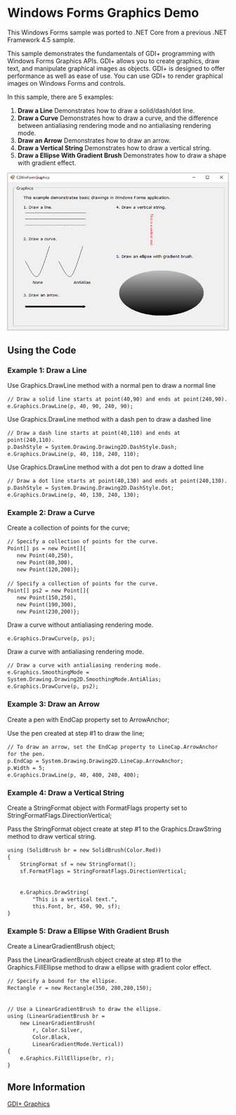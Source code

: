 # Windows Forms Graphics Demo

This Windows Forms sample was ported to .NET Core from a previous .NET Framework 4.5 sample.

This sample demonstrates the fundamentals of GDI+ programming with Windows Forms Graphics APIs. GDI+ allows you to create graphics, draw text, and manipulate graphical images as objects. GDI+ is designed to offer performance as well as ease of use. You can use GDI+ to render graphical images on Windows Forms and controls.

In this sample, there are 5 examples:

1. **Draw a Line** Demonstrates how to draw a solid/dash/dot line.
1. **Draw a Curve** Demonstrates how to draw a curve, and the difference between antialiasing rendering mode and no antialiasing rendering mode.
1. **Draw an Arrow** Demonstrates how to draw an arrow.
1. **Draw a Vertical String** Demonstrates how to draw a vertical string.
1. **Draw a Ellipse With Gradient Brush** Demonstrates how to draw a shape with gradient effect.

![Screenshot](images/screenshot.png)

## Using the Code

### Example 1: Draw a Line

Use Graphics.DrawLine method with a normal pen to draw a normal line

```CSharp
// Draw a solid line starts at point(40,90) and ends at point(240,90).
e.Graphics.DrawLine(p, 40, 90, 240, 90);
```

Use Graphics.DrawLine method with a dash pen to draw a dashed line

```CSharp
// Draw a dash line starts at point(40,110) and ends at point(240,110).
p.DashStyle = System.Drawing.Drawing2D.DashStyle.Dash;
e.Graphics.DrawLine(p, 40, 110, 240, 110);
```

Use Graphics.DrawLine method with a dot pen to draw a dotted line

```CSharp
// Draw a dot line starts at point(40,130) and ends at point(240,130).
p.DashStyle = System.Drawing.Drawing2D.DashStyle.Dot;
e.Graphics.DrawLine(p, 40, 130, 240, 130);
```

### Example 2: Draw a Curve

Create a collection of points for the curve;

```CSharp
// Specify a collection of points for the curve.
Point[] ps = new Point[]{
   new Point(40,250),
   new Point(80,300),
   new Point(120,200)};

// Specify a collection of points for the curve.
Point[] ps2 = new Point[]{
   new Point(150,250),
   new Point(190,300),
   new Point(230,200)};
```

Draw a curve without antialiasing rendering mode.

```CSharp
e.Graphics.DrawCurve(p, ps);
```

Draw a curve with antialiasing rendering mode.

```CSharp
// Draw a curve with antialiasing rendering mode.
e.Graphics.SmoothingMode = System.Drawing.Drawing2D.SmoothingMode.AntiAlias;
e.Graphics.DrawCurve(p, ps2);
```

### Example 3: Draw an Arrow

Create a pen with EndCap property set to ArrowAnchor;

Use the pen created at step #1 to draw the line;

```CSharp
// To draw an arrow, set the EndCap property to LineCap.ArrowAnchor for the pen.
p.EndCap = System.Drawing.Drawing2D.LineCap.ArrowAnchor;
p.Width = 5;
e.Graphics.DrawLine(p, 40, 400, 240, 400);
```

### Example 4: Draw a Vertical String

Create a StringFormat object with FormatFlags property set to StringFormatFlags.DirectionVertical;

Pass the StringFormat object create at step #1 to the Graphics.DrawString method to draw vertical string.

```CSharp
using (SolidBrush br = new SolidBrush(Color.Red))
{
    StringFormat sf = new StringFormat();
    sf.FormatFlags = StringFormatFlags.DirectionVertical;


    e.Graphics.DrawString(
        "This is a vertical text.",
        this.Font, br, 450, 90, sf);
}
```

### Example 5: Draw a Ellipse With Gradient Brush

Create a LinearGradientBrush object;

Pass the LinearGradientBrush object create at step #1 to the  Graphics.FillEllipse method to draw a ellipse with gradient color effect.

```CSharp
// Specify a bound for the ellipse.
Rectangle r = new Rectangle(350, 280,280,150);


// Use a LinearGradientBrush to draw the ellipse.
using (LinearGradientBrush br =
    new LinearGradientBrush(
        r, Color.Silver,
        Color.Black,
        LinearGradientMode.Vertical))
{
    e.Graphics.FillEllipse(br, r);
}
```

## More Information

[GDI+ Graphics](https://docs.microsoft.com/windows/desktop/gdiplus/-gdiplus-about-gdi--about)
